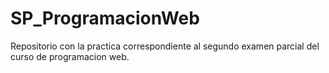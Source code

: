 # SP_ProgramacionWeb
Repositorio con la practica correspondiente al segundo examen parcial del curso de programacion web.
